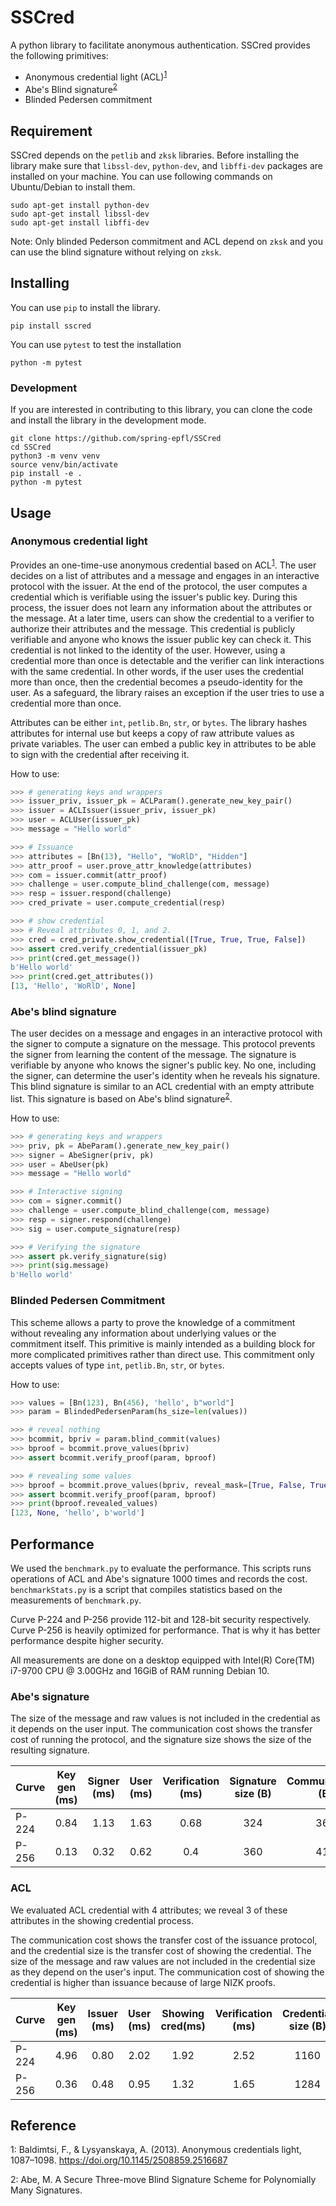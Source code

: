 # SSCred

A python library to facilitate anonymous authentication. SSCred provides the following primitives:

* Anonymous credential light (ACL)<sup>[1](#cn1)</sup>
* Abe's Blind signature<sup>[2](#cn2)</sup>
* Blinded Pedersen commitment

## Requirement
SSCred depends on the `petlib` and `zksk`  libraries. Before installing the library make sure that  `libssl-dev`, `python-dev`, and `libffi-dev` packages are installed on your machine. You can use following commands on Ubuntu/Debian to install them.

```
sudo apt-get install python-dev
sudo apt-get install libssl-dev
sudo apt-get install libffi-dev
```

Note: Only blinded Pederson commitment and ACL depend on `zksk` and you can use the blind signature without relying on `zksk`.

## Installing
You can use `pip` to install the library.

```
pip install sscred
```

You can use `pytest` to test the installation

```
python -m pytest
```

### Development
If you are interested in contributing to this library, you can clone the code and
install the library in the development mode.

```
git clone https://github.com/spring-epfl/SSCred
cd SSCred
python3 -m venv venv
source venv/bin/activate
pip install -e .
python -m pytest
```

##  Usage
### Anonymous credential light
Provides an one-time-use anonymous credential based on ACL<sup>[1](#cn1)</sup>. The user decides on a list of attributes and a message and engages in an interactive protocol with the issuer. At the end of the protocol, the user computes a credential which is verifiable using the issuer's public key. During this process, the issuer does not learn any information about the attributes or the message.
At a later time, users can show the credential to a verifier to authorize their attributes and the message. This credential is publicly verifiable and anyone who knows the issuer public key can check it. This credential is not linked to the identity of the user. However, using a credential more than once is detectable and the verifier can link interactions with the same credential. In other words, if the user uses the credential more than once, then the credential becomes a pseudo-identity for the user. As a safeguard, the library raises an exception if the user tries to use a credential more than once.

Attributes can be either `int`, `petlib.Bn`, `str`, or `bytes`. The library hashes attributes for internal use but keeps a copy of raw attribute values as private variables. The user can embed a public key in attributes to be able to sign with the credential after receiving it.

  How to use:
```python
>>> # generating keys and wrappers 
>>> issuer_priv, issuer_pk = ACLParam().generate_new_key_pair() 
>>> issuer = ACLIssuer(issuer_priv, issuer_pk) 
>>> user = ACLUser(issuer_pk) 
>>> message = "Hello world"

>>> # Issuance
>>> attributes = [Bn(13), "Hello", "WoRlD", "Hidden"]
>>> attr_proof = user.prove_attr_knowledge(attributes)
>>> com = issuer.commit(attr_proof)
>>> challenge = user.compute_blind_challenge(com, message)
>>> resp = issuer.respond(challenge)
>>> cred_private = user.compute_credential(resp)

>>> # show credential
>>> # Reveal attributes 0, 1, and 2.
>>> cred = cred_private.show_credential([True, True, True, False])
>>> assert cred.verify_credential(issuer_pk)
>>> print(cred.get_message())
b'Hello world'
>>> print(cred.get_attributes())
[13, 'Hello', 'WoRlD', None]
```

### Abe's blind signature
The user decides on a message and engages in an interactive protocol with the signer to compute a signature on the message. This protocol prevents the signer from learning the content of the message. The signature is verifiable by anyone who knows the signer's public key. No one, including the signer, can determine the user's identity when he reveals his signature. This blind signature is similar to an ACL credential with an empty attribute list. This signature is based on Abe's blind signature<sup>[2](#cn2)</sup>. 

  How to use:
```python
>>> # generating keys and wrappers
>>> priv, pk = AbeParam().generate_new_key_pair()
>>> signer = AbeSigner(priv, pk)
>>> user = AbeUser(pk)
>>> message = "Hello world"

>>> # Interactive signing
>>> com = signer.commit()
>>> challenge = user.compute_blind_challenge(com, message)
>>> resp = signer.respond(challenge)
>>> sig = user.compute_signature(resp)

>>> # Verifying the signature
>>> assert pk.verify_signature(sig)
>>> print(sig.message)
b'Hello world'
```

### Blinded Pedersen Commitment
This scheme allows a party to prove the knowledge of a commitment without revealing any information about underlying values or the commitment itself. This primitive is mainly intended as a building block for more complicated primitives rather than direct use. This commitment only accepts values of type `int`, `petlib.Bn`, `str`, or `bytes`.

  How to use:
```python
>>> values = [Bn(123), Bn(456), 'hello', b"world"]
>>> param = BlindedPedersenParam(hs_size=len(values))

>>> # reveal nothing
>>> bcommit, bpriv = param.blind_commit(values)
>>> bproof = bcommit.prove_values(bpriv)
>>> assert bcommit.verify_proof(param, bproof)

>>> # revealing some values
>>> bproof = bcommit.prove_values(bpriv, reveal_mask=[True, False, True, True])
>>> assert bcommit.verify_proof(param, bproof)
>>> print(bproof.revealed_values)
[123, None, 'hello', b'world']  
```

## Performance
We used the `benchmark.py` to evaluate the performance. This scripts runs operations of ACL and Abe's signature 1000 times and records the cost. `benchmarkStats.py` is a script that compiles statistics based on the measurements of `benchmark.py`. 

Curve P-224 and P-256 provide 112-bit and 128-bit security respectively. Curve P-256 is heavily optimized for performance. That is why it has better performance despite higher security.  

All measurements are done on a desktop equipped with Intel(R) Core(TM) i7-9700 CPU @ 3.00GHz and 16GiB of RAM running Debian 10.

### Abe's signature
The size of the message and raw values is not included in the credential as it depends on the user input.
The communication cost shows the transfer cost of running the protocol, and the signature size shows the size of the resulting signature.

| Curve | Key gen (ms) | Signer (ms) | User  (ms) | Verification (ms) | Signature size (B) | Communication (B) |
|-------|:------------:|:-----------:|:----------:|:-----------------:|:------------------:|:-----------------:|
| P-224 |         0.84 |        1.13 |       1.63 |              0.68 |                324 |               367 |
| P-256 |         0.13 |        0.32 |       0.62 |              0.4  |                360 |               413 | 

### ACL
We evaluated ACL credential with 4 attributes; we reveal  3 of these attributes in the showing credential process. 

The communication cost shows the transfer cost of the issuance protocol, and the credential size is the transfer cost of showing the credential. The size of the message and raw values are not included in the credential size as they depend on the user's input. The communication cost of showing the credential is higher than issuance because of large NIZK proofs. 

| Curve | Key gen (ms) | Issuer (ms) | User  (ms) | Showing cred(ms)| Verification (ms) | Credential size (B) | Communication (B) |
|-------|:------------:|:-----------:|:----------:|:---------------:|:-----------------:|:-------------------:|:-----------------:|
| P-224 |         4.96 |        0.80 |       2.02 |            1.92 |              2.52 |                1160 |               772 |
| P-256 |         0.36 |        0.48 |       0.95 |            1.32 |              1.65 |                1284 |               864 |


## Reference
<a id="cn1">1</a>: Baldimtsi, F., & Lysyanskaya, A. (2013). Anonymous credentials light, 1087–1098. https://doi.org/10.1145/2508859.2516687

<a id="cn2">2</a>: Abe, M. A Secure Three-move Blind Signature Scheme for Polynomially Many Signatures.
